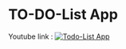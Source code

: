 # TO-DO-List App

Youtube link : [![Todo-List App](http://img.youtube.com/vi/mBfli6kkHHE/0.jpg)](http://www.youtube.com/watch?v=mBfli6kkHH)






